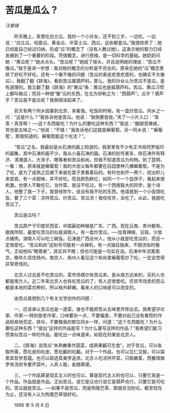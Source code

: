 # 苦瓜是瓜么？

*汪曾祺*

　　昨天晚上，家里吃白兰瓜。我的一个小孙女，还不到三岁，一边吃，一边说：“白兰瓜、哈密瓜、黄金瓜、华菜士瓜、西瓜，这些都是瓜。”我很惊奇了：她已经能自己经过归纳，形成“瓜”的概念了（没有人教过她）。这表示她的智力已经发展到了一个重要的阶段。凭借概念，进行思维，是一切科学的基础。她奶奶问她：“黄瓜呢？”她点点头。“苦瓜呢？”她摇了摇头，并且说明她的理由：“苦瓜不像瓜。”我于是进一步想：我对她的概念的分析是不完全的。原来在她的“瓜”概念里除了好吃不好吃，还有一个像不像的问题（苦瓜的表皮疙里疙瘩的，也确实不大像瓜）。我翻了翻《辞海》，看到苦瓜属葫芦科。那么，我的孙女认为苦瓜不是瓜，是有道理的。我又翻了翻《辞海》的“黄瓜”条：黄瓜也是属葫芦科。苦瓜、黄瓜习惯上都叫做瓜；而另一种很“像”瓜的东西，在北方却称之为：“西葫芦”。瓜乎？葫芦乎？苦瓜是不是瓜呢？我倒胡涂起来了。

　　前天有两个同乡因事到北京，来看我。吃饭的时候，有一盘炒苦瓜。同乡之一问：“这是什么？”我告诉他是苦瓜。他说：“我倒要尝尝。”夹了一小片入口：“乖乖！真苦啊！──这个东西能吃？为什么的要吃这种东西？”我说：“酸甜苦辣咸，苦也是五味之一。”他说：“不错！”我告诉他们这就是癞葡萄。另一同乡说：“‘癞葡萄’，那我知道的。癞葡萄能这个吃法？”。

　　“苦瓜”之名，我最初是从石涛的画上知道的。我家里有不少有正书局珂罗版印的画集，其中石涛的画不少。我从小喜石涛的画。石涛的别号甚多，除石涛外有释济、清湘道人、大涤子、瞎尊者和苦瓜和尚。但我不知道苦瓜为何物。到了昆明，一看：哦，原来就是癞葡萄！我的大伯父每年都要在后园里种几棵癞葡萄，不是为了吃，是为了成熟之后摘下来装在盘子里看着玩的。有时也剖开一两个，挖出籽儿来尝尝。有一点甜味，并不好吃。而且颜色鲜红，如同一个一个血饼子，看起来很刺激，也使人不敢吃它。当作菜，我没不吃过。有一个西南联大的同学，是个诗人，他整了我一下子。我曾经吹牛，说没有我不吃的东西。他请我到一个小饭馆吃饭，要了三个菜：凉拌苦瓜、炒苦瓜、苦瓜汤！我咬咬牙，全吃了。从此，我就吃苦瓜了。

　　苦瓜是瓜吗？

　　苦瓜原产于印度尼西亚，中国最初种植是广东、广西。现在云南、贵州都有。据我所知，最爱吃苦瓜的似是湖南人。有一盘炒苦瓜，──加青辣椒、豆豉，少放点猪肉，湖南人可以吃三碗饭。石涛是广西全州人，他从小就是吃苦瓜的，而且一定很爱吃。“苦瓜和尚”这别号可能有一点禅机，有一点独往独来，不随流俗的傲气，正如他叫“瞎尊者”，其实并不瞎；但也可能是一句实在话。石涛中年流寓南京，晚年久信住扬州。南京人、扬州人看见这个和尚拿癞葡萄炒了吃，一定会觉得非常奇怪的。

　　北京人过去是不吃苦瓜的。菜市场偶尔有苦瓜卖，是从南方远来的，买的人也都是南方人。近二年来北京人也有吃苦瓜的了，有人还很爱吃。农贸市场卖的苦瓜都是本地的菜农种的，所以格外鲜嫩。看来人的口味是可以改变的。

　　由苦瓜我想到几个有关文学创作的问题：

　　一、应该承认苦瓜也是一道菜。谁也不能把苦从五味里开除出去。我希望评论家、作家──特别是老作家，口味要杂一点，不要偏食，不要对自己没有看惯的作品轻易地否定、排斥。不要像我的那位同乡一样，问道：“这个东西能吃？为什么要吃这种东西？”提出“这样的作品能写？为什么要写这样的作品？”我希望们能习惯类似苦瓜一样的作品，能吃出一点味道来，如现在的某些北京人。

　　二、《辞海》说苦瓜“未熟嫩果作蔬菜，成熟果瓤可生食”。对于苦瓜，可以各取所需，愿吃皮的吃皮，愿吃瓤的吃瓤。对于一个作品，也可以见仁见智。可以探索其哲学意蕴，也可以踪迹其美学追求。北京人吃凉拌芹菜，只取嫩茎，西餐馆做罗宋汤则专要芹菜叶。人弃人取，各随尊便。

　　三、一个作品算是现实主义的也可以，算是现代主义的也可以，只要它真是一个作品。作品就是作品。正如苦瓜，说它是瓜也行说它是葫芦也行，只要它是可吃的。苦瓜就是苦瓜。──如果不是苦瓜，而是狗尾巴草，那就另当别论。截至现在为止，还没有人认为狗尾巴草很好吃。

　　1986 年 9 月 6 日